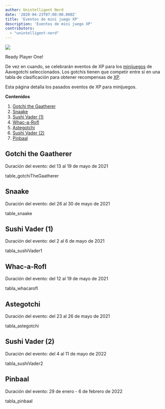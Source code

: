 ```yaml
---
author: Unintelligent Nerd
date: '2020-04-23T07:00:00.000Z'
title: 'Eventos de mini juego XP'
description: 'Eventos de mini juego XP'
contributors:
  - "unintelligent-nerd"
---
```


<div class="headerImageContainer">
<img class="headerImage" src="/minigame-xp-events/Aarcade_Machine.png">
<p class="headerImageText">Ready Player One!</p>
</div>

De vez en cuando, se celebrarán eventos de XP para los [minijuegos](/minigames) de Aavegotchi seleccionados. Los gotchis tienen que competir entre sí en una tabla de clasificación para obtener recompensas de [XP](/xp).

Esta página detalla los pasados eventos de XP para minijuegos.

<div class="contentsBox">

**Contenidos**

<ol>
<li><a href=#gotchi-the-gaatherer>Gotchi the Gaatherer</a></li>
<li><a href=#snaake>Snaake</a></li>
<li><a href=#sushi-vader--1->Sushi Vader (1)</a></li>
<li><a href=#whac-a-rofl>Whac-a-Rofl</a></li>
<li><a href=#astegotchi>Astegotchi</a></li>
<li><a href=#sushi-vader--2->Sushi Vader (2)</a></li>
<li><a href=#pinbaal>Pinbaal</a></li>
</ol>

</div>

## Gotchi the Gaatherer

Duración del evento: del 13 al 19 de mayo de 2021

table_gotchiTheGaatherer

## Snaake

Duración del evento: del 26 al 30 de mayo de 2021

table_snaake

## Sushi Vader (1)

Duración del evento: del 2 al 6 de mayo de 2021

tabla_sushiVader1

## Whac-a-Rofl

Duración del evento: del 12 al 19 de mayo de 2021

tabla_whacarofl

## Astegotchi

Duración del evento: del 23 al 26 de mayo de 2021

tabla_astegotchi

## Sushi Vader (2)

Duración del evento: del 4 al 11 de mayo de 2022

tabla_sushiVader2

## Pinbaal

Duración del evento: 29 de enero - 6 de febrero de 2022

tabla_pinbaal

